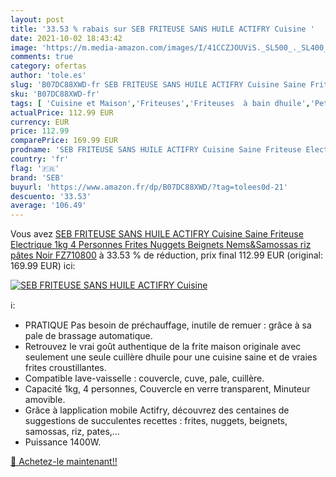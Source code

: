 ```yaml
---
layout: post
title: '33.53 % rabais sur SEB FRITEUSE SANS HUILE ACTIFRY Cuisine '
date: 2021-10-02 18:43:42
image: 'https://m.media-amazon.com/images/I/41CCZJOUViS._SL500_._SL400_.jpg'
comments: true
category: ofertas
author: 'tole.es'
slug: 'B07DC88XWD-fr SEB FRITEUSE SANS HUILE ACTIFRY Cuisine Saine Friteuse...'
sku: 'B07DC88XWD-fr'
tags: [ 'Cuisine et Maison','Friteuses','Friteuses  à bain dhuile','Petit électroménager','seb', ]
actualPrice: 112.99 EUR
currency: EUR
price: 112.99
comparePrice: 169.99 EUR
prodname: 'SEB FRITEUSE SANS HUILE ACTIFRY Cuisine Saine Friteuse Electrique 1kg 4 Personnes Frites  Nuggets  Beignets  Nems&Samossas  riz  pâtes Noir FZ710800'
country: 'fr'
flag: '🇫🇷'
brand: 'SEB'
buyurl: 'https://www.amazon.fr/dp/B07DC88XWD/?tag=tolees0d-21'
descuento: '33.53'
average: '106.49'
---
```


Vous avez [SEB FRITEUSE SANS HUILE ACTIFRY Cuisine Saine Friteuse Electrique 1kg 4 Personnes Frites  Nuggets  Beignets  Nems&Samossas  riz  pâtes Noir FZ710800](https://www.amazon.fr/dp/B07DC88XWD/?tag=tolees0d-21)  à  33.53 % de réduction, prix final  112.99 EUR (original: 169.99 EUR) ici:

[![SEB FRITEUSE SANS HUILE ACTIFRY Cuisine ](https://m.media-amazon.com/images/I/41CCZJOUViS._SL500_._SL400_.jpg)](https://www.amazon.fr/dp/B07DC88XWD/?tag=tolees0d-21)

ℹ️:

- PRATIQUE Pas besoin de préchauffage, inutile de remuer : grâce à sa pale de brassage automatique.
- Retrouvez le vrai goût authentique de la frite maison originale avec seulement une seule cuillère dhuile pour une cuisine saine et de vraies frites croustillantes.
- Compatible lave-vaisselle : couvercle, cuve, pale, cuillère.
- Capacité 1kg, 4 personnes, Couvercle en verre transparent, Minuteur amovible.
- Grâce à lapplication mobile Actifry, découvrez des centaines de suggestions de succulentes recettes : frites, nuggets, beignets, samossas, riz, pates,…
- Puissance 1400W.

[🛒 Achetez-le maintenant!!](https://www.amazon.fr/dp/B07DC88XWD/?tag=tolees0d-21)
